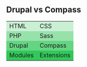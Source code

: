 ## Drupal vs Compass

<table class="comparison">
  <tr class="fragment" style="background-color: rgba(50, 200, 90, 0.25); "><td>HTML</td><td>CSS</td></tr>
  <tr class="fragment" style="background-color: rgba(50, 200, 90, 0.50); "><td>PHP</td><td>Sass</td></tr>
  <tr class="fragment" style="background-color: rgba(50, 200, 90, 0.75); "><td>Drupal</td><td>Compass</td></tr>
  <tr class="fragment" style="background-color: rgba(50, 200, 90, 1); "><td>Modules</td><td>Extensions</td></tr>
</table>
